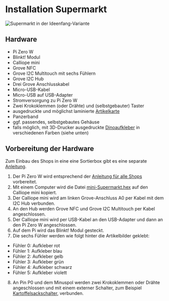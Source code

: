 # Installation Supermarkt

![Supermarkt in der Ideenfang-Variante](fotos/Supermarkt_Ideenfang.jpg?raw=true "Title")

## Hardware

* Pi Zero W
* Blinkt! Modul
* Calliope mini
* Grove NFC
* Grove I2C Multitouch mit sechs Fühlern
* Grove I2C Hub
* Drei Grove Anschlusskabel
* Micro-USB-Kabel
* Micro-USB auf USB-Adapter
* Stromversorgung zu Pi Zero W
* Zwei Krokoklemmen (oder Drähte) und (selbstgebauter) Taster
* ausgedruckte und möglichst laminierte [Artikelkarte](https://github.com/infchem/T-Race/blob/master/Shops/Shop-Artikel.pdf)
* Panzerband
* ggf. passendes, selbstgebautes Gehäuse
* falls möglich, mit 3D-Drucker ausgedruckte [Dinoaufkleber](https://github.com/infchem/T-Race/blob/master/Shops/Supermarkt/DinoSticker.studio3) in verschiedenen Farben (siehe unten)

## Vorbereitung der Hardware
Zum Einbau des Shops in eine eine Sortierbox gibt es  eine separate [Anleitung](shopbox_anleitung.md).  
1. Der Pi Zero W wird entsprechend der [Anleitung für alle Shops](ideenfang_installation_shops.md) vorbereitet.
2. Mit einem Computer wird die Datei [mini-Supermarkt.hex](https://github.com/infchem/T-Race/blob/master/Shops/Supermarkt/mini-Supermarkt.hex) auf den Calliope mini kopiert.
2. Der Calliope mini wird am linken Grove-Anschluss A0 per Kabel mit dem I2C Hub verbunden.
3. An den Hub werden Grove NFC und Grove I2C Multitouch per Kabel angeschlossen.
4. Der Calliope mini wird per USB-Kabel an den USB-Adapter und dann an den Pi Zero W angeschlossen.
5. Auf dem Pi wird das Blinkt! Modul gesteckt.
6. Die sechs Fühler werden wie folgt hinter die Artikelbilder geklebt:
* Fühler 0: Aufkleber rot
* Fühler 1: Aufkleber blau
* Fühler 2: Aufkleber gelb
* Fühler 3: Aufkleber grün
* Fühler 4: Aufkleber schwarz
* Fühler 5: Aufkleber violett
8. An Pin P0 und dem Minuspol werden zwei Krokoklemmen oder Drähte angeschlossen und mit einem externer Schalter, zum Beispiel [Kartoffelsackschalter](Kartoffelsackschalter.pdf), verbunden.
